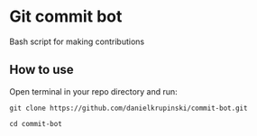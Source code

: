 # Git commit bot
Bash script for making contributions

## How to use
Open terminal in your repo directory and run:
```
git clone https://github.com/danielkrupinski/commit-bot.git
```
```
cd commit-bot
```